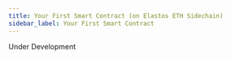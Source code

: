 ```yaml
---
title: Your First Smart Contract (on Elastos ETH Sidechain)
sidebar_label: Your First Smart Contract
---
```


Under Development
